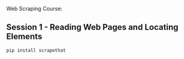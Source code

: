 Web Scraping Course: 

## Session 1 - Reading Web Pages and Locating Elements



```python
pip install scrapethat
```

